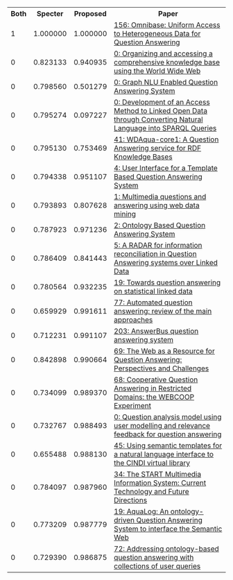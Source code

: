 <html><table><tr>
<th>Both</th>
<th>Specter</th>
<th>Proposed</th>
<th>Paper</th>
</tr>
<tr>
<td>1</td>
<td>1.000000</td>
<td>1.000000</td>
<td><a href="https://www.semanticscholar.org/paper/dedb02a94a1e461a065fd981f53e85e54bef170d">156: Omnibase: Uniform Access to Heterogeneous Data for Question Answering</a></td>
</tr>
<tr>
<td>0</td>
<td>0.823133</td>
<td>0.940935</td>
<td><a href="https://www.semanticscholar.org/paper/546f630e77c5da47ff01f13998a9545ff5def332">0: Organizing and accessing a comprehensive knowledge base using the World Wide Web</a></td>
</tr>
<tr>
<td>0</td>
<td>0.798560</td>
<td>0.501279</td>
<td><a href="https://www.semanticscholar.org/paper/f02557c5698121ec7419f6f75543966d46368644">0: Graph NLU Enabled Question Answering System</a></td>
</tr>
<tr>
<td>0</td>
<td>0.795274</td>
<td>0.097227</td>
<td><a href="https://www.semanticscholar.org/paper/5b01b34528ad463829a7f79b287e14d20d478d9e">0: Development of an Access Method to Linked Open Data through Converting Natural Language into SPARQL Queries</a></td>
</tr>
<tr>
<td>0</td>
<td>0.795130</td>
<td>0.753469</td>
<td><a href="https://www.semanticscholar.org/paper/4313f748dd206db6faac9d4fbcb3fd05a19ad87a">41: WDAqua-core1: A Question Answering service for RDF Knowledge Bases</a></td>
</tr>
<tr>
<td>0</td>
<td>0.794338</td>
<td>0.951107</td>
<td><a href="https://www.semanticscholar.org/paper/555a7a549e5fac962d67a39e086ac3e82c4b391a">4: User Interface for a Template Based Question Answering System</a></td>
</tr>
<tr>
<td>0</td>
<td>0.793893</td>
<td>0.807628</td>
<td><a href="https://www.semanticscholar.org/paper/0a35c95a0550f6271b1f55194edf1bcc65328338">1: Multimedia questions and answering using web data mining</a></td>
</tr>
<tr>
<td>0</td>
<td>0.787923</td>
<td>0.971236</td>
<td><a href="https://www.semanticscholar.org/paper/ac98dc99b029fbfe9612e9b99644e3b4eaa13b85">2: Ontology Based Question Answering System</a></td>
</tr>
<tr>
<td>0</td>
<td>0.786409</td>
<td>0.841443</td>
<td><a href="https://www.semanticscholar.org/paper/fde8ad384be8ee31457a235a90aa47dd831c1998">5: A RADAR for information reconciliation in Question Answering systems over Linked Data</a></td>
</tr>
<tr>
<td>0</td>
<td>0.780564</td>
<td>0.932235</td>
<td><a href="https://www.semanticscholar.org/paper/d51e0b686f909ccd9c49fc5ae01224f01413f352">19: Towards question answering on statistical linked data</a></td>
</tr>
<tr>
<td>0</td>
<td>0.659929</td>
<td>0.991611</td>
<td><a href="https://www.semanticscholar.org/paper/642f56831a1d28db9f3e726cd19a523961e08403">77: Automated question answering: review of the main approaches</a></td>
</tr>
<tr>
<td>0</td>
<td>0.712231</td>
<td>0.991107</td>
<td><a href="https://www.semanticscholar.org/paper/45f51f6ef571747cff87af8f166d4defb3b7504d">203: AnswerBus question answering system</a></td>
</tr>
<tr>
<td>0</td>
<td>0.842898</td>
<td>0.990664</td>
<td><a href="https://www.semanticscholar.org/paper/bb0468ff520abe817a1456f70e9c0eb0845ddebc">69: The Web as a Resource for Question Answering: Perspectives and Challenges</a></td>
</tr>
<tr>
<td>0</td>
<td>0.734099</td>
<td>0.989370</td>
<td><a href="https://www.semanticscholar.org/paper/32311ab9dcc6468648f68456d079dc94c1081c6b">68: Cooperative Question Answering in Restricted Domains: the WEBCOOP Experiment</a></td>
</tr>
<tr>
<td>0</td>
<td>0.732767</td>
<td>0.988493</td>
<td><a href="https://www.semanticscholar.org/paper/ef4808ba48fe3faabee3f165e136b880c736d9e7">0: Question analysis model using user modelling and relevance feedback for question answering</a></td>
</tr>
<tr>
<td>0</td>
<td>0.655488</td>
<td>0.988130</td>
<td><a href="https://www.semanticscholar.org/paper/ca390385fb794ab4a6d6c423f9402ac658ab29e0">45: Using semantic templates for a natural language interface to the CINDI virtual library</a></td>
</tr>
<tr>
<td>0</td>
<td>0.784097</td>
<td>0.987960</td>
<td><a href="https://www.semanticscholar.org/paper/963dc23a64603527e592b5fcfa8831845b1313ea">34: The START Multimedia Information System: Current Technology and Future Directions</a></td>
</tr>
<tr>
<td>0</td>
<td>0.773209</td>
<td>0.987779</td>
<td><a href="https://www.semanticscholar.org/paper/61ab65f93e4e42b32f47ddf52b207ba0ad23357c">19: AquaLog: An ontology-driven Question Answering System to interface the Semantic Web</a></td>
</tr>
<tr>
<td>0</td>
<td>0.729390</td>
<td>0.986875</td>
<td><a href="https://www.semanticscholar.org/paper/a89da2cbbdbd680203695a6bf94fc92dd76b36a6">72: Addressing ontology-based question answering with collections of user queries</a></td>
</tr>
</table></html>
